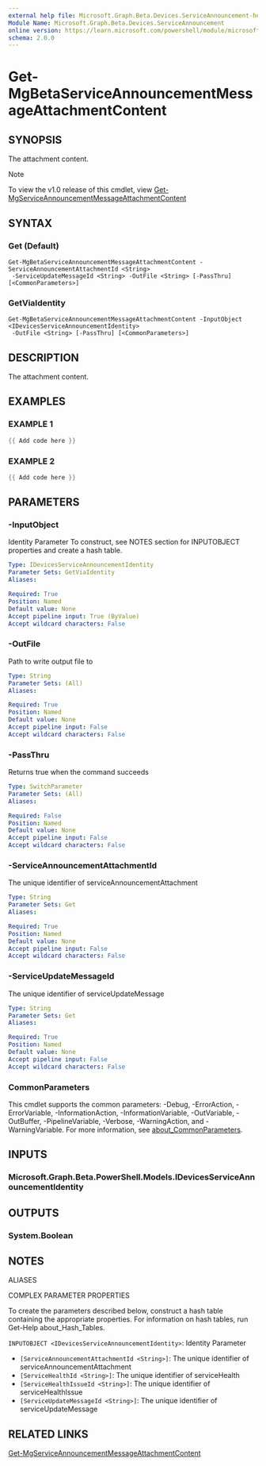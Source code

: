 ```yaml
---
external help file: Microsoft.Graph.Beta.Devices.ServiceAnnouncement-help.xml
Module Name: Microsoft.Graph.Beta.Devices.ServiceAnnouncement
online version: https://learn.microsoft.com/powershell/module/microsoft.graph.beta.devices.serviceannouncement/get-mgbetaserviceannouncementmessageattachmentcontent
schema: 2.0.0
---
```


# Get-MgBetaServiceAnnouncementMessageAttachmentContent

## SYNOPSIS
The attachment content.

> [!NOTE]
> To view the v1.0 release of this cmdlet, view [Get-MgServiceAnnouncementMessageAttachmentContent](/powershell/module/Microsoft.Graph.Devices.ServiceAnnouncement/Get-MgServiceAnnouncementMessageAttachmentContent?view=graph-powershell-1.0)

## SYNTAX

### Get (Default)
```
Get-MgBetaServiceAnnouncementMessageAttachmentContent -ServiceAnnouncementAttachmentId <String>
 -ServiceUpdateMessageId <String> -OutFile <String> [-PassThru] [<CommonParameters>]
```

### GetViaIdentity
```
Get-MgBetaServiceAnnouncementMessageAttachmentContent -InputObject <IDevicesServiceAnnouncementIdentity>
 -OutFile <String> [-PassThru] [<CommonParameters>]
```

## DESCRIPTION
The attachment content.

## EXAMPLES

### EXAMPLE 1
```powershell
{{ Add code here }}
```

### EXAMPLE 2
```powershell
{{ Add code here }}
```

## PARAMETERS

### -InputObject
Identity Parameter
To construct, see NOTES section for INPUTOBJECT properties and create a hash table.

```yaml
Type: IDevicesServiceAnnouncementIdentity
Parameter Sets: GetViaIdentity
Aliases:

Required: True
Position: Named
Default value: None
Accept pipeline input: True (ByValue)
Accept wildcard characters: False
```

### -OutFile
Path to write output file to

```yaml
Type: String
Parameter Sets: (All)
Aliases:

Required: True
Position: Named
Default value: None
Accept pipeline input: False
Accept wildcard characters: False
```

### -PassThru
Returns true when the command succeeds

```yaml
Type: SwitchParameter
Parameter Sets: (All)
Aliases:

Required: False
Position: Named
Default value: None
Accept pipeline input: False
Accept wildcard characters: False
```

### -ServiceAnnouncementAttachmentId
The unique identifier of serviceAnnouncementAttachment

```yaml
Type: String
Parameter Sets: Get
Aliases:

Required: True
Position: Named
Default value: None
Accept pipeline input: False
Accept wildcard characters: False
```

### -ServiceUpdateMessageId
The unique identifier of serviceUpdateMessage

```yaml
Type: String
Parameter Sets: Get
Aliases:

Required: True
Position: Named
Default value: None
Accept pipeline input: False
Accept wildcard characters: False
```

### CommonParameters
This cmdlet supports the common parameters: -Debug, -ErrorAction, -ErrorVariable, -InformationAction, -InformationVariable, -OutVariable, -OutBuffer, -PipelineVariable, -Verbose, -WarningAction, and -WarningVariable. For more information, see [about_CommonParameters](http://go.microsoft.com/fwlink/?LinkID=113216).

## INPUTS

### Microsoft.Graph.Beta.PowerShell.Models.IDevicesServiceAnnouncementIdentity
## OUTPUTS

### System.Boolean
## NOTES

ALIASES

COMPLEX PARAMETER PROPERTIES

To create the parameters described below, construct a hash table containing the appropriate properties. For information on hash tables, run Get-Help about_Hash_Tables.


`INPUTOBJECT <IDevicesServiceAnnouncementIdentity>`: Identity Parameter
  - `[ServiceAnnouncementAttachmentId <String>]`: The unique identifier of serviceAnnouncementAttachment
  - `[ServiceHealthId <String>]`: The unique identifier of serviceHealth
  - `[ServiceHealthIssueId <String>]`: The unique identifier of serviceHealthIssue
  - `[ServiceUpdateMessageId <String>]`: The unique identifier of serviceUpdateMessage

## RELATED LINKS
[Get-MgServiceAnnouncementMessageAttachmentContent](/powershell/module/Microsoft.Graph.Devices.ServiceAnnouncement/Get-MgServiceAnnouncementMessageAttachmentContent?view=graph-powershell-1.0)

